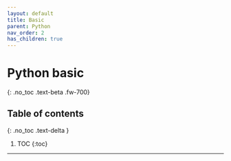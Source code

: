 ```yaml
---
layout: default
title: Basic
parent: Python
nav_order: 2
has_children: true
---
```


# Python basic
{: .no_toc .text-beta .fw-700}

## Table of contents
{: .no_toc .text-delta }

1. TOC
{:toc}

---
